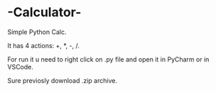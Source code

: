 # -Calculator-
Simple Python Calc.

It has 4 actions: +, *, -, /.

For run it u need to right click on .py file and open it in PyCharm or in VSCode.

Sure previosly download .zip archive.
